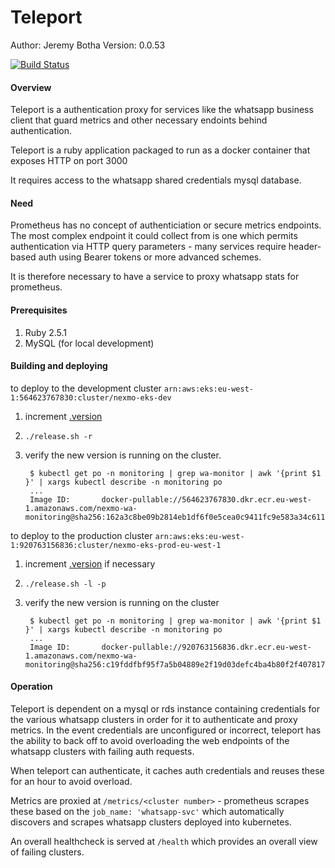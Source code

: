 # Teleport

Author: Jeremy Botha
Version: 0.0.53

[![Build Status](https://travis-ci.org/sacrebleu/teleport.svg?branch=master)](https://travis-ci.org/sacrebleu/teleport)
#### Overview

Teleport is a authentication proxy for services like the whatsapp business client 
that guard metrics and other necessary endoints behind authentication.

Teleport is a ruby application packaged to run as a docker container that exposes HTTP on port 3000

It requires access to the whatsapp shared credentials mysql database.

#### Need

Prometheus has no concept of authenticiation or secure metrics endpoints.  The most complex
endpoint it could collect from is one which permits authentication via HTTP query parameters -
many services require header-based auth using Bearer tokens or more advanced schemes.

It is therefore necessary to have a service to proxy whatsapp stats for prometheus.

#### Prerequisites

1. Ruby 2.5.1
2. MySQL (for local development)

#### Building and deploying

to deploy to the development cluster `arn:aws:eks:eu-west-1:564623767830:cluster/nexmo-eks-dev`

1. increment [.version](.version)
2. `./release.sh -r` 
3. verify the new version is running on the cluster.

        $ kubectl get po -n monitoring | grep wa-monitor | awk '{print $1 }' | xargs kubectl describe -n monitoring po
        ...
        Image ID:       docker-pullable://564623767830.dkr.ecr.eu-west-1.amazonaws.com/nexmo-wa-monitoring@sha256:162a3c8be09b2814eb1df6f0e5cea0c9411fc9e583a34c6119f7c144a691fe7d
    

to deploy to the production cluster `arn:aws:eks:eu-west-1:920763156836:cluster/nexmo-eks-prod-eu-west-1`

1. increment [.version](.version) if necessary
2. `./release.sh -l -p`
3. verify the new version is running on the cluster

        $ kubectl get po -n monitoring | grep wa-monitor | awk '{print $1 }' | xargs kubectl describe -n monitoring po
        ... 
        Image ID:       docker-pullable://920763156836.dkr.ecr.eu-west-1.amazonaws.com/nexmo-wa-monitoring@sha256:c19fddfbf95f7a5b04889e2f19d03defc4ba4b80f2f407817e755400ff877f94

#### Operation

Teleport is dependent on a mysql or rds instance containing credentials for the various whatsapp clusters
in order for it to authenticate and proxy metrics.  In the event credentials are unconfigured or incorrect,
teleport has the ability to back off to avoid overloading the web endpoints of the whatsapp clusters with failing
auth requests.

When teleport can authenticate, it caches auth credentials and reuses these for an hour to avoid overload.  

Metrics are proxied at `/metrics/<cluster number>` - prometheus scrapes these based on the `job_name: 'whatsapp-svc'` which
automatically discovers and scrapes whatsapp clusters deployed into kubernetes.

An overall healthcheck is served at `/health` which provides an overall view of failing clusters.
        
